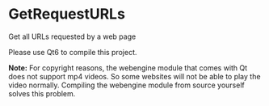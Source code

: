 # GetRequestURLs
Get all URLs requested by a web page

Please use Qt6 to compile this project. 

**Note:**
For copyright reasons, the webengine module that comes with Qt does not support mp4 videos. 
So some websites will not be able to play the video normally. 
Compiling the webengine module from source yourself solves this problem.
